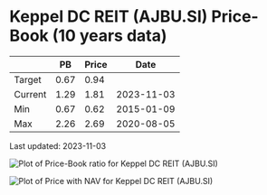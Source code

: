 # Keppel DC REIT (AJBU.SI) Price-Book (10 years data)

|     | PB   | Price | Date       |
|-----|------|-------|------------|
| Target | 0.67 | 0.94  |  |
| Current | 1.29 | 1.81  | 2023-11-03 |
| Min | 0.67 | 0.62  | 2015-01-09 |
| Max | 2.26 | 2.69  | 2020-08-05 |

Last updated: 2023-11-03

![Plot of Price-Book ratio for Keppel DC REIT (AJBU.SI)](AJBU_pb_10.png)

![Plot of Price with NAV for Keppel DC REIT (AJBU.SI)](AJBU_price_nav_10.png)

